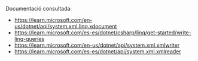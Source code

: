 Documentació consultada:

- https://learn.microsoft.com/en-us/dotnet/api/system.xml.linq.xdocument
- https://learn.microsoft.com/es-es/dotnet/csharp/linq/get-started/write-linq-queries
- https://learn.microsoft.com/en-us/dotnet/api/system.xml.xmlwriter
- https://learn.microsoft.com/es-es/dotnet/api/system.xml.xmlreader

